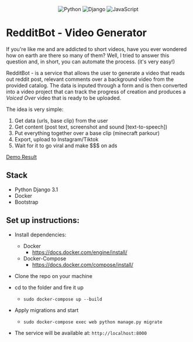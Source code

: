 <div align="center">
    <img alt="Python" src="https://img.shields.io/badge/python%20-%2314354C.svg?&style=for-the-badge&logo=python&logoColor=white"/>
    <img alt="Django" src="https://img.shields.io/badge/django%20-%23092E20.svg?&style=for-the-badge&logo=django&logoColor=white"/>
    <img alt="JavaScript" src="https://img.shields.io/badge/javascript%20-%23323330.svg?&style=for-the-badge&logo=javascript&logoColor=%23F7DF1E"/>
</div>

# RedditBot - Video Generator
If you're like me and are addicted to short videos, have you ever wondered how on earth are there so many of them?
Well, I tried to answer this question and, in short, you can automate the process. (it's very easy!)

RedditBot - is a service that allows the user to generate a video
that reads out reddit post, relevant comments over a background video from
the provided catalog. The data is inputed through a form and is then converted into a video project that can
track the progress of creation and produces a *Voiced Over* video that is ready to be uploaded.

The idea is very simple:
1. Get data (urls, base clip) from the user
2. Get content (post text, screenshot and sound [text-to-speech])
3. Put everything together over a base clip (minecraft parkour)
4. Export, upload to Instagram/Tiktok
5. Wait for it to go viral and make $$$ on ads


[Demo Result](https://drive.google.com/file/d/1P3B2Jan5bwJUkvgY5Jjt-r0EWfMPSLAt/view?usp=sharing)

## Stack
* Python Django 3.1
* Docker
* Bootstrap

## Set up instructions:
* Install dependencies:
    * Docker 
        * https://docs.docker.com/engine/install/
    * Docker-Compose
        * https://docs.docker.com/compose/install/

* Clone the repo on your machine

* cd to the folder and fire it up
    * ```sudo docker-compose up --build```

* Apply migrations and start
    * ```sudo docker-compose exec web python manage.py migrate```

* The service will be available at:
    ```http://localhost:8000```
